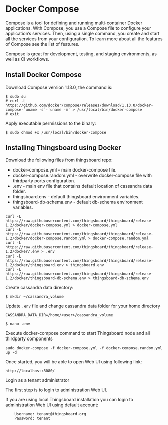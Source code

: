# Docker Compose

Compose is a tool for defining and running multi-container Docker applications. With Compose, you use a Compose file to configure your application’s services. Then, using a single command, you create and start all the services from your configuration. To learn more about all the features of Compose see the list of features.

Compose is great for development, testing, and staging environments, as well as CI workflows. 

## Install Docker Compose
Download Compose version 1.13.0, the command is:

```
$ sudo su
# curl -L https://github.com/docker/compose/releases/download/1.13.0/docker-compose-`uname -s`-`uname -m` > /usr/local/bin/docker-compose
# exit
```

Apply executable permissions to the binary:

```
$ sudo chmod +x /usr/local/bin/docker-compose

```

## Installing Thingsboard using Docker


Download the following files from thingsboard repo:
* docker-compose.yml - main docker-compose file.
* docker-compose.random.yml - overwrite docker-compose file with thirdparty ports configuration.
* .env - main env file that contains default location of cassandra data folder.
* thingsboard.env - default thingsboard environment variables.
* thingsboard-db-schema.env - default db-schema environment variables.

```
curl -L https://raw.githubusercontent.com/thingsboard/thingsboard/release-1.2/docker/docker-compose.yml > docker-compose.yml
curl -L https://raw.githubusercontent.com/thingsboard/thingsboard/release-1.2/docker/docker-compose.random.yml > docker-compose.random.yml
curl -L https://raw.githubusercontent.com/thingsboard/thingsboard/release-1.2/docker/.env > .env
curl -L https://raw.githubusercontent.com/thingsboard/thingsboard/release-1.2/docker/thingsboard.env > thingsboard.env
curl -L https://raw.githubusercontent.com/thingsboard/thingsboard/release-1.2/docker/thingsboard-db-schema.env > thingsboard-db-schema.env
```

Create cassandra data directory:

```
$ mkdir ~/cassandra_volume

```


Update `.env` file and change cassandra data folder for your home directory

```
CASSANDRA_DATA_DIR=/home/<user>/cassandra_volume
```


```
$ nano .env

```



Execute docker-compose command to start Thingsboard node and all thirdparty components

```
sudo docker-compose -f docker-compose.yml -f docker-compose.random.yml up -d
```

Once started, you will be able to open Web UI using following link:

```
http://localhost:8080/
```

Login as a tenant administrator

The first step is to login to administration Web UI.

If you are using local Thingsboard installation you can login to administration Web UI using default account:

```
    Username: tenant@thingsboard.org
    Password: tenant
```

